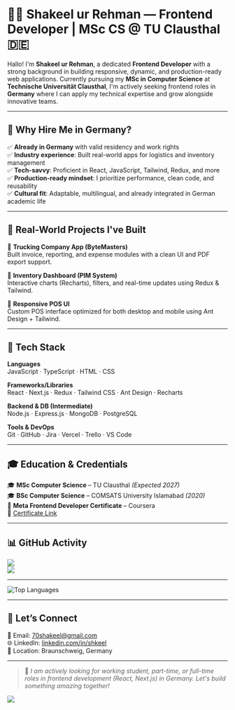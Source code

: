 # 👨‍💻 Shakeel ur Rehman — Frontend Developer | MSc CS @ TU Clausthal 🇩🇪

Hallo! I'm **Shakeel ur Rehman**, a dedicated **Frontend Developer** with a strong background in building responsive, dynamic, and production-ready web applications. Currently pursuing my **MSc in Computer Science** at **Technische Universität Clausthal**, I'm actively seeking frontend roles in **Germany** where I can apply my technical expertise and grow alongside innovative teams.

---

## 🚀 Why Hire Me in Germany?

✅ **Already in Germany** with valid residency and work rights  
✅ **Industry experience**: Built real-world apps for logistics and inventory management  
✅ **Tech-savvy**: Proficient in React, JavaScript, Tailwind, Redux, and more  
✅ **Production-ready mindset**: I prioritize performance, clean code, and reusability  
✅ **Cultural fit**: Adaptable, multilingual, and already integrated in German academic life  

---

## 💼 Real-World Projects I've Built

🔹 **Trucking Company App (ByteMasters)**  
Built invoice, reporting, and expense modules with a clean UI and PDF export support.

🔹 **Inventory Dashboard (PIM System)**  
Interactive charts (Recharts), filters, and real-time updates using Redux & Tailwind.

🔹 **Responsive POS UI**  
Custom POS interface optimized for both desktop and mobile using Ant Design + Tailwind.

---

## 🧠 Tech Stack

**Languages**  
JavaScript · TypeScript · HTML · CSS

**Frameworks/Libraries**  
React · Next.js · Redux · Tailwind CSS · Ant Design · Recharts

**Backend & DB (Intermediate)**  
Node.js · Express.js · MongoDB · PostgreSQL

**Tools & DevOps**  
Git · GitHub · Jira · Vercel · Trello · VS Code

---

## 🎓 Education & Credentials

🎓 **MSc Computer Science** – TU Clausthal *(Expected 2027)*  
🎓 **BSc Computer Science** – COMSATS University Islamabad *(2020)*  
🏅 **Meta Frontend Developer Certificate** – Coursera  
📄 [Certificate Link](https://coursera.org/share/c3c56130cdd23043bcdfe8e0e427061b)

---

## 📊 GitHub Activity

![](https://github-readme-streak-stats.herokuapp.com/?user=70shakeel&theme=dark&hide_border=false)<br/>
![](https://github-readme-stats.vercel.app/api/top-langs/?username=70shakeel&theme=dark&hide_border=false&include_all_commits=true&count_private=true&layout=compact)

---
![Top Languages](https://github-readme-stats.vercel.app/api/top-langs/?username=70shakeel&theme=dark&layout=compact&hide_border=false)

---

## 🤝 Let’s Connect

📧 Email: [70shakeel@gmail.com](mailto:70shakeel@gmail.com)  
🌐 LinkedIn: [linkedin.com/in/shkeel](https://linkedin.com/in/shkeel)  
📍 Location: Braunschweig, Germany

---

> 📌 *I am actively looking for working student, part-time, or full-time roles in frontend development (React, Next.js) in Germany. Let's build something amazing together!*

[![](https://visitcount.itsvg.in/api?id=70shakeel&icon=0&color=12)](https://visitcount.itsvg.in)
